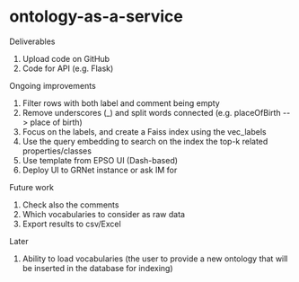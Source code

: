 # ontology-as-a-service

Deliverables
1) Upload code on GitHub
2) Code for API (e.g. Flask)


Ongoing improvements
1) Filter rows with both label and comment being empty
2) Remove underscores (_) and split words connected (e.g. placeOfBirth --> place of birth)
3) Focus on the labels, and create a Faiss index using the vec_labels
4) Use the query embedding to search on the index the top-k related properties/classes
5) Use template from EPSO UI (Dash-based)
6) Deploy UI to GRNet instance or ask IM for 

Future work
1) Check also the comments
2) Which vocabularies to consider as raw data
3) Export results to csv/Excel


Later
1) Ability to load vocabularies (the user to provide a new ontology that will be inserted in the database for indexing)
